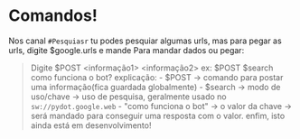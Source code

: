 # Comandos!
Nos canal `` #Pesquiasr `` tu podes pesquiar algumas urls, mas para pegar as urls, digite $google.urls e mande
Para mandar dados ou pegar:
> Digite $POST <informação1> <informação2>
> ex: $POST $search como funciona o bot?
> explicação:
>          - $POST -> comando para postar uma informação(fica guardada globalmente)
>          - $search -> modo de uso/chave -> uso de pesquisa, geralmente usado no `` sw://pydot.google.web ``
>          - "como funciona o bot" -> o valor da chave -> será mandado para conseguir uma resposta com o valor.
enfim, isto ainda está em desenvolvimento!
